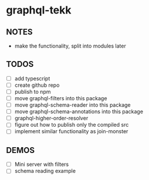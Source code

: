 # graphql-tekk

## NOTES

* make the functionality, split into modules later

## TODOS

* [ ] add typescript
* [ ] create github repo
* [ ] publish to npm
* [ ] move graphql-filters into this package
* [ ] move graphql-schema-reader into this package
* [ ] move graphql-schema-annotations into this package
* [ ] graphql-higher-order-resolver
* [ ] figure out how to publish only the compiled src
* [ ] implement similar functionality as join-monster

## DEMOS

* [ ] Mini server with filters
* [ ] schema reading example
